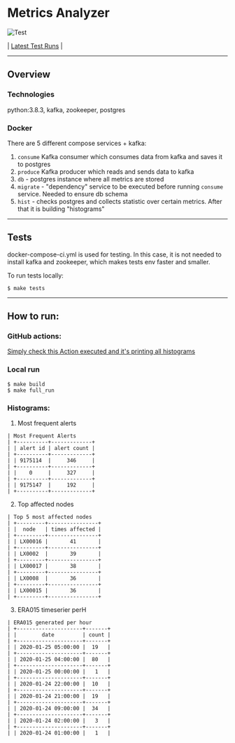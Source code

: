# Metrics Analyzer
![Test](https://github.com/SHAKOTN/metrics_anylizer/workflows/Test/badge.svg)

| [Latest Test Runs](https://github.com/SHAKOTN/metrics_anylizer/actions?query=workflow%3ATest) |

---

## Overview

### Technologies
python:3.8.3, kafka, zookeeper, postgres

### Docker
There are 5 different compose services + kafka:
1. `consume` Kafka consumer which consumes data from kafka and saves it to postgres
2. `produce` Kafka producer which reads and sends data to kafka
3. `db` - postgres instance where all metrics are stored
4. `migrate` - "dependency" service to be executed before running `consume` service. Needed to ensure db schema
5. `hist` - checks postgres and collects statistic over certain metrics. After that it is building "histograms"


---

## Tests
docker-compose-ci.yml is used for testing. In this case, it is not needed to install kafka and zookeeper, which makes
tests env faster and smaller.

To run tests locally:

```
$ make tests
```

---

## How to run:
### GitHub actions:
[Simply check this Action executed and it's printing all histograms](https://github.com/SHAKOTN/metrics_anylizer/actions/runs/523328768)

### Local run
```
$ make build
$ make full_run
```

### Histograms:
1. Most frequent alerts
```
| Most Frequent Alerts
| +----------+-------------+
| | alert id | alert count |
| +----------+-------------+
| | 9175114  |     346     |
| +----------+-------------+
| |    0     |     327     |
| +----------+-------------+
| | 9175147  |     192     |
| +----------+-------------+
```
2. Top affected nodes
```
| Top 5 most affected nodes
| +---------+----------------+
| |  node   | times affected |
| +---------+----------------+
| | LX00016 |       41       |
| +---------+----------------+
| | LX0002  |       39       |
| +---------+----------------+
| | LX00017 |       38       |
| +---------+----------------+
| | LX0008  |       36       |
| +---------+----------------+
| | LX00015 |       36       |
| +---------+----------------+
```
3. ERA015 timeserier perH
```
| ERA015 generated per hour
| +---------------------+-------+
| |        date         | count |
| +---------------------+-------+
| | 2020-01-25 05:00:00 |  19   |
| +---------------------+-------+
| | 2020-01-25 04:00:00 |  80   |
| +---------------------+-------+
| | 2020-01-25 00:00:00 |   1   |
| +---------------------+-------+
| | 2020-01-24 22:00:00 |  10   |
| +---------------------+-------+
| | 2020-01-24 21:00:00 |  19   |
| +---------------------+-------+
| | 2020-01-24 09:00:00 |  34   |
| +---------------------+-------+
| | 2020-01-24 02:00:00 |   3   |
| +---------------------+-------+
| | 2020-01-24 01:00:00 |   1   |
```